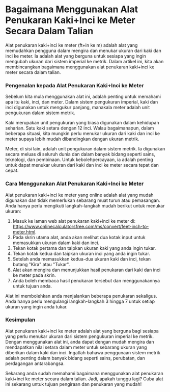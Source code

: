 Bagaimana Menggunakan Alat Penukaran Kaki+Inci ke Meter Secara Dalam Talian
===========================================================================

Alat penukaran kaki+inci ke meter (ft+in ke m) adalah alat yang memudahkan pengguna dalam mengira dan menukar ukuran dari kaki dan inci ke meter. Ia adalah alat yang berguna untuk sesiapa yang ingin mengubah ukuran dari sistem imperial ke metrik. Dalam artikel ini, kita akan membincangkan bagaimana menggunakan alat penukaran kaki+inci ke meter secara dalam talian.

### Pengenalan kepada Alat Penukaran Kaki+Inci ke Meter

Sebelum kita mula menggunakan alat ini, adalah penting untuk memahami apa itu kaki, inci, dan meter. Dalam sistem pengukuran imperial, kaki dan inci digunakan untuk mengukur panjang, manakala meter adalah unit pengukuran dalam sistem metrik.

Kaki merupakan unit pengukuran yang biasa digunakan dalam kehidupan seharian. Satu kaki setara dengan 12 inci. Walau bagaimanapun, dalam beberapa situasi, kita mungkin perlu menukar ukuran dari kaki dan inci ke meter supaya lebih mudah dibandingkan dengan ukuran metrik.

Meter, di sisi lain, adalah unit pengukuran dalam sistem metrik. Ia digunakan secara meluas di seluruh dunia dan dalam banyak bidang seperti sains, teknologi, dan pembinaan. Untuk kebolehpercayaan, ia adalah penting untuk dapat menukar ukuran dari kaki dan inci ke meter secara tepat dan cepat.

### Cara Menggunakan Alat Penukaran Kaki+Inci ke Meter

Alat penukaran kaki+inci ke meter yang online adalah alat yang mudah digunakan dan tidak memerlukan sebarang muat turun atau pemasangan. Anda hanya perlu mengikuti langkah-langkah mudah berikut untuk menukar ukuran:

1. Masuk ke laman web alat penukaran kaki+inci ke meter di: <https://www.onlinecalculatorsfree.com/ms/convert/feet-inch-to-meter.html>.
2. Pada skrin utama alat, anda akan melihat dua kotak input untuk memasukkan ukuran dalam kaki dan inci.
3. Tekan kotak pertama dan taipkan ukuran kaki yang anda ingin tukar.
4. Tekan kotak kedua dan taipkan ukuran inci yang anda ingin tukar.
5. Setelah anda memasukkan kedua-dua ukuran kaki dan inci, tekan butang "Kira" atau "Tukar".
6. Alat akan mengira dan menunjukkan hasil penukaran dari kaki dan inci ke meter pada skrin.
7. Anda boleh membaca hasil penukaran tersebut dan menggunakannya untuk tujuan anda.

Alat ini membolehkan anda menjalankan beberapa penukaran sekaligus. Anda hanya perlu mengulangi langkah-langkah 3 hingga 7 untuk setiap ukuran yang ingin anda tukar.

### Kesimpulan

Alat penukaran kaki+inci ke meter adalah alat yang berguna bagi sesiapa yang perlu menukar ukuran dari sistem pengukuran imperial ke metrik. Dengan menggunakan alat ini, anda dapat dengan mudah mengira dan mendapatkan nilai setara dalam meter untuk sebarang ukuran yang diberikan dalam kaki dan inci. Ingatlah bahawa penggunaan sistem metrik adalah penting dalam banyak bidang seperti sains, perubatan, dan perdagangan antarabangsa.

Sekarang anda sudah memahami bagaimana menggunakan alat penukaran kaki+inci ke meter secara dalam talian. Jadi, apakah tunggu lagi? Cuba alat ini sekarang untuk tujuan pengiraan dan penukaran yang mudah!